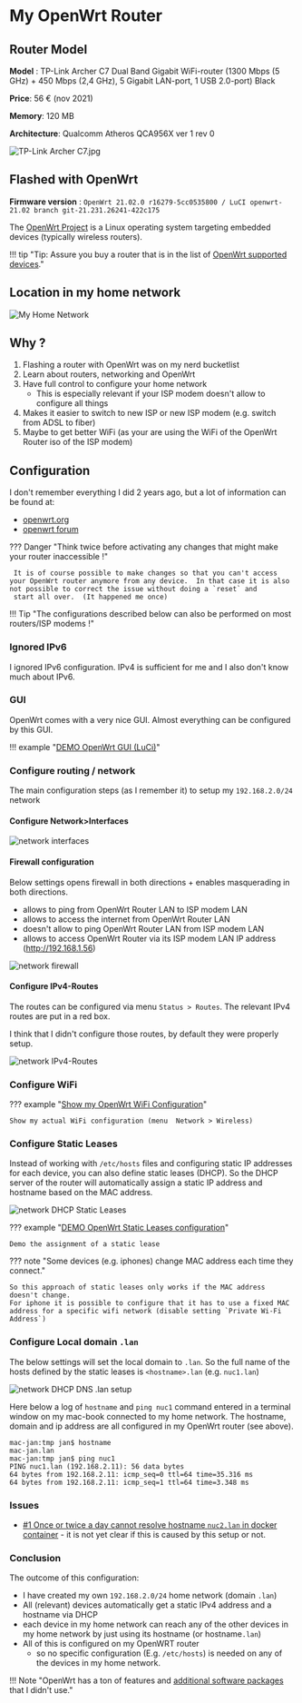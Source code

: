 # My OpenWrt Router

## Router Model

**Model** : TP-Link Archer C7 Dual Band Gigabit WiFi-router (1300 Mbps (5 GHz) + 450 Mbps (2,4 GHz), 5 Gigabit LAN-port, 1 USB 2.0-port) Black

**Price**: 56 € (nov 2021)

**Memory**: 120 MB

**Architecture**: Qualcomm Atheros QCA956X ver 1 rev 0

![TP-Link Archer C7.jpg](./TP-Link_Archer_C7.jpg)

## Flashed with OpenWrt

**Firmware version** : `OpenWrt 21.02.0 r16279-5cc0535800 / LuCI openwrt-21.02 branch git-21.231.26241-422c175`

The [OpenWrt Project](https://openwrt.org/) is a Linux operating system targeting embedded devices (typically wireless routers).

!!! tip "Tip: Assure you buy a router that is in the list of [OpenWrt supported devices](https://openwrt.org/supported_devices)."

## Location in my home network

![My Home Network](./network.drawio.png)

## Why ?

1. Flashing a router with OpenWrt was on my nerd bucketlist
2. Learn about routers, networking and OpenWrt
3. Have full control to configure your home network
    * This is especially relevant if your ISP modem doesn't allow to configure all things
4. Makes it easier to switch to new ISP or new ISP modem (e.g. switch from ADSL to fiber)
4. Maybe to get better WiFi  (as your are using the WiFi of the OpenWrt Router iso of the ISP modem)

## Configuration

I don't remember everything I did 2 years ago, but a lot of information can be found at:

* [openwrt.org](https://openwrt.org/)
* [openwrt forum](https://forum.openwrt.org/)

??? Danger "Think twice before activating any changes that might make your router inaccessible !"

     It is of course possible to make changes so that you can't access your OpenWrt router anymore from any device.  In that case it is also not possible to correct the issue without doing a `reset` and
     start all over.  (It happened me once)

!!! Tip "The configurations described below can also be performed on most routers/ISP modems !"

### Ignored IPv6

I ignored IPv6 configuration.
IPv4 is sufficient for me and I also don't know much about IPv6.

### GUI

OpenWrt comes with a very nice GUI.
Almost everything can be configured by this GUI.

!!! example "[DEMO OpenWrt GUI (LuCi)](http://archer7.lan)"

### Configure routing / network

The main configuration steps (as I remember it) to setup my `192.168.2.0/24` network

#### Configure Network>Interfaces

![network interfaces](./archer7_network_interfaces.png)

#### Firewall configuration

Below settings opens firewall in both directions + enables masquerading in both directions.

* allows to ping from OpenWrt Router LAN to ISP modem LAN
* allows to access the internet from OpenWrt Router LAN
* doesn't allow to ping OpenWrt Router LAN from ISP modem LAN
* allows to access OpenWrt Router via its ISP modem LAN IP address (http://192.168.1.56)

![network firewall](./archer7_network_firewall.png)

#### Configure IPv4-Routes

The routes can be configured via menu `Status > Routes`.  The relevant IPv4 routes are put in a red box.

I think that I didn't configure those routes, by default they were properly setup.

![network IPv4-Routes](./archer7_network_ipv4_routes.png)

### Configure WiFi

??? example "[Show my OpenWrt WiFi Configuration](http://archer7.lan)"

    Show my actual WiFi configuration (menu  Network > Wireless)

### Configure Static Leases

Instead of working with `/etc/hosts` files and configuring static IP addresses for each device, you can also define static leases (DHCP).  So the DHCP server of the router will automatically assign a static IP address and hostname based on the MAC address.

![network DHCP Static Leases](./archer7_network_static_leases.png)

??? example "[DEMO OpenWrt Static Leases configuration](http://archer7.lan)"

    Demo the assignment of a static lease

??? note "Some devices (e.g. iphones) change MAC address each time they connect."

    So this approach of static leases only works if the MAC address doesn't change.
    For iphone it is possible to configure that it has to use a fixed MAC address for a specific wifi network (disable setting `Private Wi-Fi Address`)

### Configure Local domain `.lan`

The below settings will set the local domain to `.lan`.  So the full name of the hosts defined by the static leases is `<hostname>.lan` (e.g. `nuc1.lan`)

![network DHCP DNS .lan setup](./archer7_network_dhcp_dns.png)

Here below a log of `hostname` and `ping nuc1` command entered in a terminal window on my mac-book connected to my home network.  The hostname, domain and ip address are all configured in my OpenWrt router (see above).

```
mac-jan:tmp jan$ hostname
mac-jan.lan
mac-jan:tmp jan$ ping nuc1
PING nuc1.lan (192.168.2.11): 56 data bytes
64 bytes from 192.168.2.11: icmp_seq=0 ttl=64 time=35.316 ms
64 bytes from 192.168.2.11: icmp_seq=1 ttl=64 time=3.348 ms
```

### Issues

* [#1 Once or twice a day cannot resolve hostname `nuc2.lan` in docker container](https://github.com/janvda/my-cloud-at-the-edge/issues/1) - it is not yet clear if this is caused by this setup or not.

### Conclusion

The outcome of this configuration:

* I have created my own `192.168.2.0/24` home network (domain `.lan`)
* All (relevant) devices automatically get a static IPv4 address and a hostname via DHCP
* each device in my home network can reach any of the other devices in my home network by just using its hostname (or hostname`.lan`)
* All of this is configured on my OpenWRT router
    * so no specific configuration (E.g. `/etc/hosts`) is needed on any of the devices in my home network.

!!! Note "OpenWrt has a ton of features and [additional software packages](https://openwrt.org/packages/start) that I didn't use."
